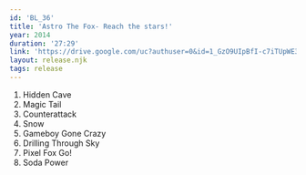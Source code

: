 ```yaml
---
id: 'BL_36'
title: 'Astro The Fox- Reach the stars!'
year: 2014
duration: '27:29'
link: 'https://drive.google.com/uc?authuser=0&id=1_GzO9UIpBfI-c7iTUpWE33IvvNTO8Q9I&export=download'
layout: release.njk
tags: release
---
```


01. Hidden Cave
02. Magic Tail
03. Counterattack
04. Snow
05. Gameboy Gone Crazy
06. Drilling Through Sky
07. Pixel Fox Go!
08. Soda Power